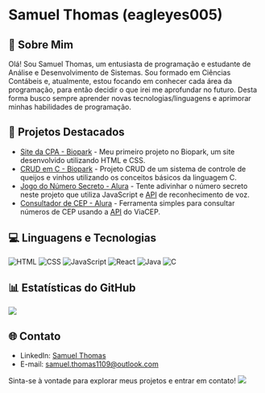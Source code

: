 # Samuel Thomas (eagleyes005)

## 💫 Sobre Mim
Olá! Sou Samuel Thomas, um entusiasta de programação e estudante de Análise e Desenvolvimento de Sistemas. Sou formado em Ciências Contábeis e, atualmente, estou focando em conhecer cada área da programação, para então decidir o que irei me aprofundar no futuro. Desta forma busco sempre aprender novas tecnologias/linguagens e aprimorar minhas habilidades de programação.

## 📜 Projetos Destacados
- [Site da CPA - Biopark](https://github.com/eagleyes005/Site_CPA) - Meu primeiro projeto no Biopark, um site desenvolvido utilizando HTML e CSS.
- [CRUD em C - Biopark](https://github.com/eagleyes005/Projeto_Sistema_Queijos_e_Vinhos) - Projeto CRUD de um sistema de controle de queijos e vinhos utilizando os conceitos básicos da linguagem C.
- [Jogo do Número Secreto - Alura](https://github.com/eagleyes005/numero-secreto) - Tente adivinhar o número secreto neste projeto que utiliza JavaScript e [API](https://developer.mozilla.org/en-US/docs/Web/API/Web_Speech_API) de reconhecimento de voz.
- [Consultador de CEP - Alura](https://github.com/eagleyes005/consultador-de-cep) - Ferramenta simples para consultar números de CEP usando a [API](https://viacep.com.br/) do ViaCEP.

## 💻 Linguagens e Tecnologias
![HTML](https://img.shields.io/badge/HTML-Intermedi%C3%A1rio-orange)
![CSS](https://img.shields.io/badge/CSS-Intermedi%C3%A1rio-blue)
![JavaScript](https://img.shields.io/badge/JavaScript-Iniciante-yellow)
![React](https://img.shields.io/badge/React-Iniciante-skyblue)
![Java](https://img.shields.io/badge/Java-Iniciante-red)
![C](https://img.shields.io/badge/C-Iniciante-blue)

## 📊 Estatísticas do GitHub
![](https://github-readme-streak-stats.herokuapp.com/?user=eagleyes005&theme=dark&hide_border=true)<br/>

## 🌐 Contato
- LinkedIn: [Samuel Thomas](https://www.linkedin.com/in/samuelt005/)
- E-mail: samuel.thomas1109@outlook.com

Sinta-se à vontade para explorar meus projetos e entrar em contato!
[![](https://visitcount.itsvg.in/api?id=eagleyes005&icon=2&color=4)](https://visitcount.itsvg.in)
